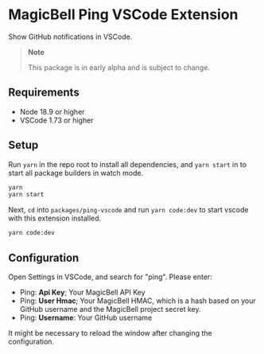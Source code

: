 # MagicBell Ping VSCode Extension

Show GitHub notifications in VSCode.

> **Note**
>
> This package is in early alpha and is subject to change.

## Requirements

- Node 18.9 or higher
- VSCode 1.73 or higher

## Setup

Run `yarn` in the repo root to install all dependencies, and `yarn start` in to start all package builders in watch mode.

```sh
yarn
yarn start
```

Next, `cd` into `packages/ping-vscode` and run `yarn code:dev` to start vscode with this extension installed.

```sh
yarn code:dev
```

## Configuration

Open Settings in VSCode, and search for "ping". Please enter:

- Ping: **Api Key**; Your MagicBell API Key
- Ping: **User Hmac**; Your MagicBell HMAC, which is a hash based on your GitHub username and the MagicBell project secret key.
- Ping: **Username**: Your GitHub username

It might be necessary to reload the window after changing the configuration.
